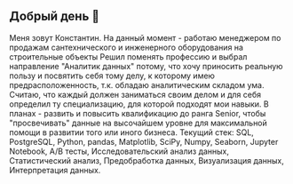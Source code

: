 ## Добрый день 👋
Меня зовут Константин. На данный момент - работаю менеджером по продажам сантехнического и инженерного оборудования на строительные объекты
Решил поменять профессию и выбрал направление "Аналитик данных" потому, что хочу приносить реальную пользу и посвятить себя тому делу, к которому имею предрасположенность, т.к. обладаю аналитическим складом ума. Считаю, что каждый должен заниматься своим делом и для себя определил ту специализацию, для которой подходят мои навыки. 
В планах - развить и повысить квалификацию до ранга Senior, чтобы "просвечивать" данные на высочайшем уровне для максимальной помощи в развитии того или иного бизнеса.
Текущий стек:
SQL, PostgreSQL, Python, pandas, Matplotlib, SciPy, Numpy, Seaborn, Jupyter Notebook, A/B тесты, Исследовательский анализ данных, Статистический анализ, Предобработка данных, Визуализация данных, Интерпретация данных.
 
